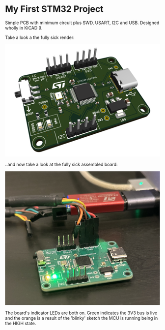 # My First STM32 Project
Simple PCB with minimum circuit plus SWD, USART, I2C and USB. Designed wholly in KiCAD 9.

Take a look a the fully sick render:

![pcb_render](pcb_final_render.png)

..and now take a look at the fully sick assembled board:

![pcb_render](assembled_board.jpg)

The board's indicator LEDs are both on. Green indicates the 3V3 bus is live and the orange is a result of the 'blinky' sketch the MCU is running being in the HIGH state.

